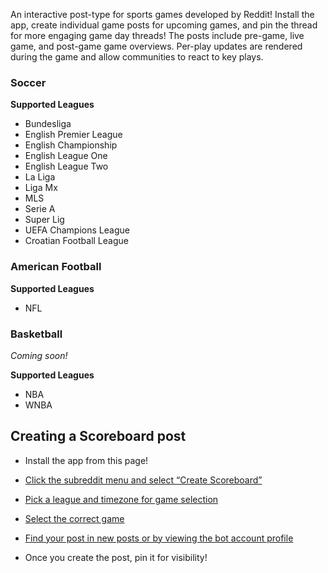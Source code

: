 An interactive post-type for sports games developed by Reddit! Install the app, create individual game posts for upcoming games, and pin the thread for more engaging game day threads! The posts include pre-game, live game, and post-game game overviews. Per-play updates are rendered during the game and allow communities to react to key plays.

### Soccer
**Supported Leagues**

* Bundesliga
* English Premier League
* English Championship 
* English League One
* English League Two
* La Liga
* Liga Mx
* MLS
* Serie A
* Super Lig
* UEFA Champions League
* Croatian Football League

### American Football
**Supported Leagues**
* NFL

### Basketball
*Coming soon!*

**Supported Leagues**

* NBA
* WNBA

## Creating a Scoreboard post

* Install the app from this page!

* [Click the subreddit menu and select “Create Scoreboard”](https://i.redd.it/dygmgomhusyb1.png?width=2112&format=png)

* [Pick a league and timezone for game selection](https://i.redd.it/rykmibhjusyb1.png)

* [Select the correct game](https://i.redd.it/pwgwxchjusyb1.png)

* [Find your post in new posts or by viewing the bot account profile](https://www.reddit.com/user/sport-scoreboard/)

* Once you create the post, pin it for visibility!

